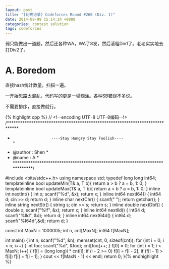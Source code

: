 ```yaml
---
layout: post
title: "[比赛记录] Codeforces Round #260 (Div. 1)"
date: 2014-08-09 15:14:24 +0800
categories: contest solution
tags: codeforces
---
```

弱只能做出一道题，然后还各种WA，WA了8发，然后滚粗Div1了。老老实实地去打Div2了。

# A. Boredom

直接hash统计数量，扫描一遍。

一开始思路太混乱，代码写的更是一塌糊涂。各种SB错误不多说。

不需要排序，直接做就行。

{% highlight cpp %}
// <!--encoding UTF-8 UTF-8编码--!>
/*****************************************************************************
*                      ----Stay Hungry Stay Foolish----                      *
*    @author    :   Shen                                                     *
*    @name      :   A                                                        *
*****************************************************************************/

#include <bits/stdc++.h>
using namespace std;
typedef long long int64;
template<class T>inline bool updateMin(T& a, T b){ return a > b ? a = b, 1: 0; }
template<class T>inline bool updateMax(T& a, T b){ return a < b ? a = b, 1: 0; }
inline int    nextInt() { int x; scanf("%d", &x); return x; }
inline int64  nextI64() { int64  d; cin >> d; return d; }
inline char   nextChr() { scanf(" "); return getchar(); }
inline string nextStr() { string s; cin >> s; return s; }
inline double nextDbf() { double x; scanf("%lf", &x); return x; }
inline int64  nextlld() { int64 d; scanf("%lld", &d); return d; }
inline int64  next64d() { int64 d; scanf("%I64d",&d); return d; }

const int MaxN = 1000005;
int n, cnt[MaxN];
int64 f[MaxN];

int main()
{
    int n;
    scanf("%d", &n);
    memset(cnt, 0, sizeof(cnt));
    for (int i = 0; i < n; i++)
    {
        int foo;
        scanf("%d", &foo);
        cnt[foo]++;
    }
    f[0] = 0;
    for (int i = 1; i < MaxN; i++)
    {
        f[i] = (long long)i * cnt[i];
        if (i - 2 >= 0)      f[i]  = f[i - 2];
        if (f[i - 1] > f[i]) f[i] =  f[i - 1];
    }
    cout << f[MaxN - 1] << endl;
    return 0;
}{% endhighlight %}

